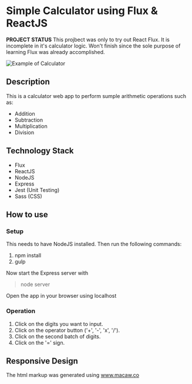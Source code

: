 # Simple Calculator using Flux & ReactJS

**PROJECT STATUS** This projbect was only to try out React Flux. It is incomplete in it's calculator logic. Won't finish since the sole purpose of learning Flux was already accomplished.

![Example of Calculator](https://dl.dropboxusercontent.com/u/37889923/github/calculator.png "Example of Calculator")

## Description

This is a calculator web app to perform sumple arithmetic operations such as: 

- Addition
- Subtraction
- Multiplication
- Division

## Technology Stack

- Flux
- ReactJS
- NodeJS
- Express
- Jest (Unit Testing)
- Sass (CSS)

## How to use

### Setup

This needs to have NodeJS installed. Then run the following commands:

1. npm install
2. gulp

Now start the Express server with 
> node server

Open the app in your browser using localhost

### Operation

1. Click on the digits you want to input.
2. Click on the operator button ('+', '-', 'x', '/').
3. Click on the second batch of digits.
4. Click on the '=' sign.

## Responsive Design

The html markup was generated using www.macaw.co


